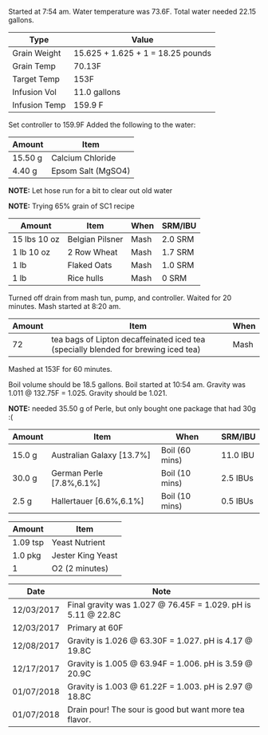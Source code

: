 Started at 7:54 am. Water temperature was 73.6F. Total water needed 22.15 gallons.

Type | Value
--- | ---
Grain Weight | 15.625 + 1.625 + 1 = 18.25 pounds
Grain Temp | 70.13F
Target Temp | 153F
Infusion Vol | 11.0 gallons
Infusion Temp | 159.9 F

Set controller to 159.9F
Added the following to the water:

Amount | Item
--- | ---
15.50 g | Calcium Chloride
4.40 g | Epsom Salt (MgSO4)

**NOTE:** Let hose run for a bit to clear out old water

**NOTE:** Trying 65% grain of SC1 recipe

Amount | Item | When | SRM/IBU
--- | --- | --- | ---
15 lbs 10 oz | Belgian Pilsner | Mash | 2.0 SRM
1 lb 10 oz | 2 Row Wheat | Mash | 1.7 SRM
1 lb | Flaked Oats | Mash | 1.0 SRM
1 lb | Rice hulls | Mash | 0 SRM

Turned off drain from mash tun, pump, and controller. Waited for 20 minutes.
Mash started at 8:20 am.

Amount | Item | When
--- | --- | ---
72 | tea bags of Lipton decaffeinated iced tea (specially blended for brewing iced tea) | Mash

Mashed at 153F for 60 minutes.

Boil volume should be 18.5 gallons. Boil started at 10:54 am.
Gravity was 1.011 @ 132.75F = 1.025.  Gravity should be 1.021.

**NOTE:** needed 35.50 g of Perle, but only bought one package that had 30g :(

Amount | Item | When | SRM/IBU
--- | --- | --- | ---
15.0 g | Australian Galaxy [13.7%] | Boil (60 mins) | 11.0 IBU
30.0 g | German Perle [7.8%,6.1%] | Boil (10 mins) | 2.5 IBUs
2.5 g  | Hallertauer [6.6%,6.1%] | Boil (10 mins) | 0.5 IBUs

Amount | Item
--- | ---
1.09 tsp | Yeast Nutrient
1.0 pkg | Jester King Yeast
1 | O2 (2 minutes)

Date | Note
--- | ---
12/03/2017 | Final gravity was 1.027 @ 76.45F = 1.029. pH is 5.11 @ 22.8C
12/03/2017 | Primary at 60F
12/08/2017 | Gravity is 1.026 @ 63.30F = 1.027. pH is 4.17 @ 19.8C
12/17/2017 | Gravity is 1.005 @ 63.94F = 1.006. pH is 3.59 @ 20.9C
01/07/2018 | Gravity is 1.003 @ 61.22F = 1.003. pH is 2.97 @ 18.8C
01/07/2018 | Drain pour! The sour is good but want more tea flavor.
